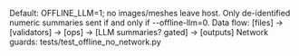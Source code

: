 Default: OFFLINE_LLM=1; no images/meshes leave host.
Only de-identified numeric summaries sent if and only if --offline-llm=0.
Data flow:
[files] -> [validators] -> [ops] -> [LLM summaries? gated] -> [outputs]
Network guards: tests/test_offline_no_network.py
